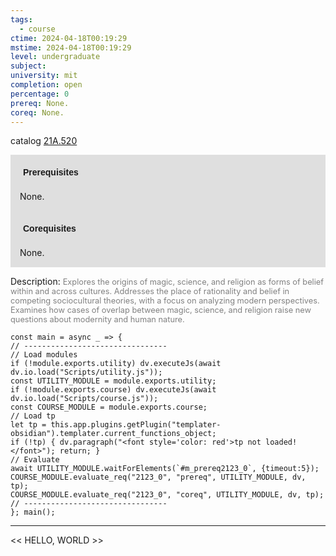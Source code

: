 ```yaml
---
tags:
  - course
ctime: 2024-04-18T00:19:29
mstime: 2024-04-18T00:19:29
level: undergraduate
subject: 
university: mit
completion: open
percentage: 0
prereq: None.
coreq: None.
---
```


catalog [21A.520](http://student.mit.edu/catalog/m21Aa.html#21A.520)

<span style="display: block; padding: 15px; background-color: rgb(100, 100, 100, 0.2);"><font id="m_prereq2123_0" style="display: block; font-family: Arial, sans-serif; font-weight: bold; padding: 5px">Prerequisites</font><br><span id="prereq2123_0">None.</span></span>
<span style="display: block; padding: 15px; background-color: rgb(100, 100, 100, 0.2);"><font id="m_coreq2123_0" style="display: block; font-family: Arial, sans-serif; font-weight: bold; padding: 5px">Corequisites</font><br><span id="coreq2123_0">None.</span></span>

<font style="">Description:</font>
<font style="color: grey; font-size: 0.8rem;">Explores the origins of magic, science, and religion as forms of belief within and across cultures. Addresses the place of rationality and belief in competing sociocultural theories, with a focus on analyzing modern perspectives. Examines how cases of overlap between magic, science, and religion raise new questions about modernity and human nature.</font>

```dataviewjs
const main = async _ => {
// --------------------------------
// Load modules
if (!module.exports.utility) dv.executeJs(await dv.io.load("Scripts/utility.js"));
const UTILITY_MODULE = module.exports.utility;
if (!module.exports.course) dv.executeJs(await dv.io.load("Scripts/course.js"));
const COURSE_MODULE = module.exports.course;
// Load tp
let tp = this.app.plugins.getPlugin("templater-obsidian").templater.current_functions_object;
if (!tp) { dv.paragraph("<font style='color: red'>tp not loaded!</font>"); return; }
// Evaluate
await UTILITY_MODULE.waitForElements(`#m_prereq2123_0`, {timeout:5});
COURSE_MODULE.evaluate_req("2123_0", "prereq", UTILITY_MODULE, dv, tp);
COURSE_MODULE.evaluate_req("2123_0", "coreq", UTILITY_MODULE, dv, tp);
// --------------------------------
}; main();
```

---

<< HELLO, WORLD >>
